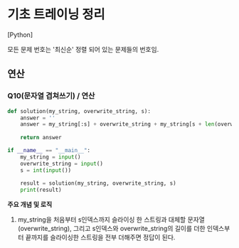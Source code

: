 # 기초 트레이닝 정리

[Python] 

모든 문제 번호는 '최신순' 정렬 되어 있는 문제들의 번호임.

## 연산

### Q10(문자열 겹쳐쓰기) / 연산
```Python
def solution(my_string, overwrite_string, s):
    answer = ''
    answer = my_string[:s] + overwrite_string + my_string[s + len(overwrite_string):]
                                   
    return answer

if __name__ == "__main__":
    my_string = input()
    overwrite_string = input()
    s = int(input())
    
    result = solution(my_string, overwrite_string, s)
    print(result)
```
**주요 개념 및 로직**
1. my_string을 처음부터 s인덱스까지 슬라이싱 한 스트링과 대체할 문자열(overwrite_string), 그리고 s인덱스와 overwrite_string의 길이를 더한 인덱스부터 끝까지를 슬라이싱한 스트링을 전부 더해주면 정답이 된다.
